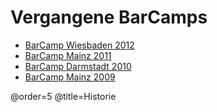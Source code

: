 # Vergangene BarCamps

 * [BarCamp Wiesbaden 2012](http://wiesbaden2012.barcamp-rheinmain.de/)
 * [BarCamp Mainz 2011](http://mainz2011.barcamp-rheinmain.de/)
 * [BarCamp Darmstadt 2010](http://darmstadt2010.barcamp-rheinmain.de/)
 * [BarCamp Mainz 2009](http://mainz2009.barcamp-rheinmain.de/)

@order=5
@title=Historie
